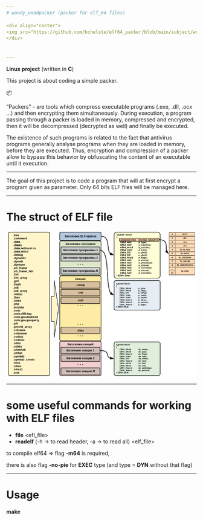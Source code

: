 ```yaml
---
# woody_woodpacker (packer for elf_64 files)

<div align="center">
<img src="https://github.com/bchelste/elf64_packer/blob/main/subject/woody_image.png" align="center" width="500" ></h1>
</div>


---
```



**Linux project**
(written in **C**)


This project is about coding a simple packer.

📦

“Packers” - are tools which compress executable programs (.exe, .dll,
.ocx ...) and then encrypting them simultaneously. 
During execution, a program passing through a packer is loaded in memory, compressed and encrypted, then it will be decompressed (decrypted as well) and finally be executed.

The existence of such programs is related to the fact that antivirus programs generally
analyse programs when they are loaded in memory, before they are executed. Thus,
encryption and compression of a packer allow to bypass this behavior by obfuscating the
content of an executable until it execution.

---

The goal of this project is to code a program that will at first encrypt a program given
as parameter. Only 64 bits ELF files will be managed here.

---

# The struct of ELF file
<div align="center">
<img src="https://github.com/bchelste/elf64_packer/blob/main/subject/elf_struct.png"></h1>
</div>

---

# some useful commands for working with ELF files
- **file** <efl_file>
- **readelf** (-h -> to read header, -a -> to read all) <elf_file>



to compile elf64 => flag **-m64** is required,


there is also flag **-no-pie** for **EXEC** type
(and type = **DYN** without that flag)

---
# Usage
**make**  